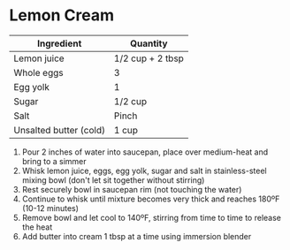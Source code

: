 Lemon Cream
===========

Ingredient | Quantity
---|---
Lemon juice | 1/2 cup + 2 tbsp
Whole eggs | 3
Egg yolk | 1
Sugar | 1/2 cup
Salt | Pinch
Unsalted butter (cold) | 1 cup

1. Pour 2 inches of water into saucepan, place over medium-heat and bring to a simmer
2. Whisk lemon juice, eggs, egg yolk, sugar and salt in stainless-steel mixing bowl (don't let sit together without stirring)
3. Rest securely bowl in saucepan rim (not touching the water)
4. Continue to whisk until mixture becomes very thick and reaches 180ºF (10-12 minutes)
5. Remove bowl and let cool to 140ºF, stirring from time to time to release the heat
6. Add butter into cream 1 tbsp at a time using immersion blender
